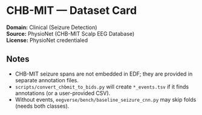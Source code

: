 # CHB-MIT — Dataset Card

**Domain:** Clinical (Seizure Detection)  
**Source:** PhysioNet (CHB-MIT Scalp EEG Database)  
**License:** PhysioNet credentialed

## Notes
- CHB-MIT seizure spans are not embedded in EDF; they are provided in separate annotation files.
- `scripts/convert_chbmit_to_bids.py` will create `*_events.tsv` if it finds annotations (or a user-provided CSV).
- Without events, `eegverse/bench/baseline_seizure_cnn.py` may skip folds (needs both classes).

